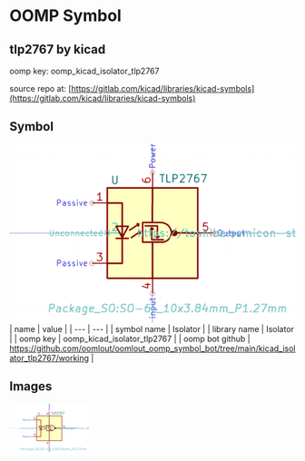 # OOMP Symbol  
## tlp2767  by kicad  
  
oomp key: oomp_kicad_isolator_tlp2767  
  
source repo at: [https://gitlab.com/kicad/libraries/kicad-symbols](https://gitlab.com/kicad/libraries/kicad-symbols)  
## Symbol  
  
[![working.png](working_600.png)](working.png)  
| name | value | 
| --- | --- | 
| symbol name | Isolator | 
| library name | Isolator | 
| oomp key | oomp_kicad_isolator_tlp2767 | 
| oomp bot github | https://github.com/oomlout/oomlout_oomp_symbol_bot/tree/main/kicad_isolator_tlp2767/working | 
## Images  
  
[![working.png](working_140.png)](working.png)  
